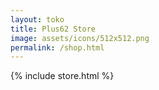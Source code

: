```yaml
---
layout: toko
title: Plus62 Store
image: assets/icons/512x512.png
permalink: /shop.html
---
```


{% include store.html %}
